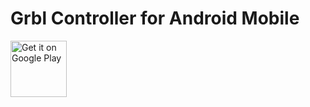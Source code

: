 # Grbl Controller for Android Mobile

<a href="https://play.google.com/store/apps/details?id=de.eidottermihi.raspicheck" target="_blank">
<img src="https://play.google.com/store/apps/details?id=in.co.gorest.grblcontroller" alt="Get it on Google Play" height="90"/></a>
